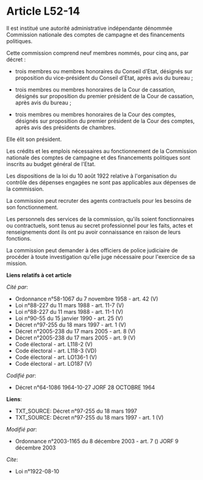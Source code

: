 # Article L52-14

Il est institué une autorité administrative indépendante dénommée Commission nationale des comptes de campagne et des
financements politiques.

Cette commission comprend neuf membres nommés, pour cinq ans, par décret :

- trois membres ou membres honoraires du Conseil d'Etat, désignés sur proposition du vice-président du Conseil d'Etat, après
avis du bureau ;

- trois membres ou membres honoraires de la Cour de cassation, désignés sur proposition du premier président de la Cour de
cassation, après avis du bureau ;

- trois membres ou membres honoraires de la Cour des comptes, désignés sur proposition du premier président de la Cour des
comptes, après avis des présidents de chambres.

Elle élit son président.

Les crédits et les emplois nécessaires au fonctionnement de la Commission nationale des comptes de campagne et des
financements politiques sont inscrits au budget général de l'Etat.

Les dispositions de la loi du 10 août 1922 relative à l'organisation du contrôle des dépenses engagées ne sont pas
applicables aux dépenses de la commission.

La commission peut recruter des agents contractuels pour les besoins de son fonctionnement.

Les personnels des services de la commission, qu'ils soient fonctionnaires ou contractuels, sont tenus au secret
professionnel pour les faits, actes et renseignements dont ils ont pu avoir connaissance en raison de leurs fonctions.

La commission peut demander à des officiers de police judiciaire de procéder à toute investigation qu'elle juge nécessaire
pour l'exercice de sa mission.

**Liens relatifs à cet article**

_Cité par_:

  - Ordonnance n°58-1067 du 7 novembre 1958 - art. 42 (V)
  - Loi n°88-227 du 11 mars 1988 - art. 11-7 (V)
  - Loi n°88-227 du 11 mars 1988 - art. 11-1 (V)
  - Loi n°90-55 du 15 janvier 1990 - art. 25 (V)
  - Décret n°97-255 du 18 mars 1997 - art. 1 (V)
  - Décret n°2005-238 du 17 mars 2005 - art. 8 (V)
  - Décret n°2005-238 du 17 mars 2005 - art. 9 (V)
  - Code électoral - art. L118-2 (V)
  - Code électoral - art. L118-3 (VD)
  - Code électoral - art. LO136-1 (V)
  - Code électoral - art. LO187 (V)

_Codifié par_:

  - Décret n°64-1086 1964-10-27 JORF 28 OCTOBRE 1964

**Liens**:

  - TXT_SOURCE: Décret n°97-255 du 18 mars 1997
  - TXT_SOURCE: Décret n°97-255 du 18 mars 1997 - art. 1 (V)

_Modifié par_:

  - Ordonnance n°2003-1165 du 8 décembre 2003 - art. 7 () JORF 9 décembre 2003

_Cite_:

  - Loi n°1922-08-10
